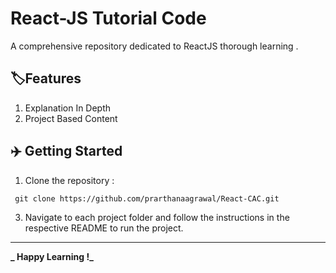 # React-JS Tutorial Code
A comprehensive repository dedicated to  ReactJS thorough learning . 

## 🏷️Features
1. Explanation In Depth
2. Project Based Content
  
## ✈️ Getting Started
1. Clone the repository :
```
 git clone https://github.com/prarthanaagrawal/React-CAC.git
 ```
3. Navigate to each project folder and follow the instructions in the respective README to run the project.


---
**_ Happy Learning !_**
